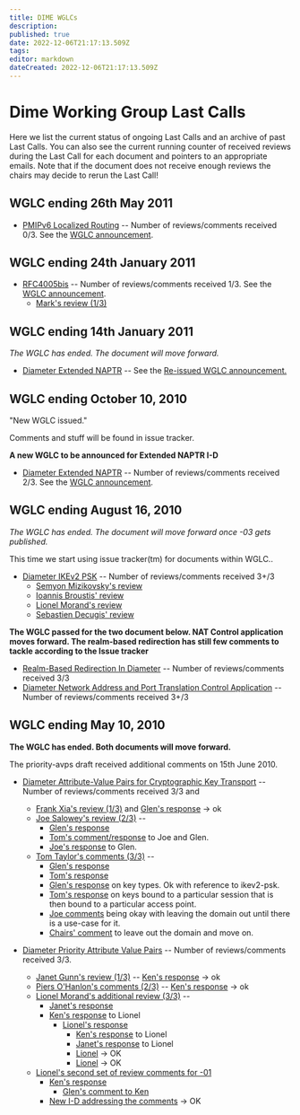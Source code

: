 ```yaml
---
title: DIME WGLCs
description: 
published: true
date: 2022-12-06T21:17:13.509Z
tags: 
editor: markdown
dateCreated: 2022-12-06T21:17:13.509Z
---
```


# Dime Working Group Last Calls
Here we list the current status of ongoing Last Calls and an archive of past Last Calls. You can also see the current running counter of received reviews during the Last Call for each document and pointers to an appropriate emails. Note that if the document does not receive enough reviews the chairs may decide to rerun the Last Call!

## WGLC ending 26th May 2011
* [PMIPv6 Localized Routing](http://tools.ietf.org/html/draft-ietf-dime-pmip6-lr-04) -- Number of reviews/comments received 0/3. See the [WGLC announcement](http://www.ietf.org/mail-archive/web/dime/current/).

## WGLC ending 24th January 2011
* [RFC4005bis](https://datatracker.ietf.org/doc/draft-ietf-dime-rfc4005bis/) -- Number of reviews/comments received 1/3. See the [WGLC announcement](http://www.ietf.org/mail-archive/web/dime/current/msg04585.html).
  * [Mark's review (1/3)](http://www.ietf.org/mail-archive/web/dime/current/msg04592.html)

## WGLC ending 14th January 2011
*The WGLC has ended. The document will move forward.*

* [Diameter Extended NAPTR](https://datatracker.ietf.org/doc/draft-ietf-dime-extended-naptr/) -- See the [Re-issued WGLC announcement.](http://www.ietf.org/mail-archive/web/dime/current/msg04581.html)
## WGLC ending October 10, 2010
"New WGLC issued."

Comments and stuff will be found in issue tracker.

**A new WGLC to be announced for Extended NAPTR I-D**

* [Diameter Extended NAPTR](https://datatracker.ietf.org/doc/draft-ietf-dime-extended-naptr/) -- Number of reviews/comments received 2/3. See the [WGLC announcement](http://www.ietf.org/mail-archive/web/dime/current/msg04470.html).

## WGLC ending August 16, 2010
*The WGLC has ended. The document will move forward once -03 gets published.*

This time we start using issue tracker(tm) for documents within WGLC..

* [Diameter IKEv2 PSK](https://datatracker.ietf.org/doc/draft-ietf-dime-ikev2-psk-diameter/) -- Number of reviews/comments received 3+/3
  * [Semyon Mizikovsky's review](http://www.ietf.org/mail-archive/web/dime/current/msg04534.html)
  * [Ioannis Broustis' review](http://www.ietf.org/mail-archive/web/dime/current/msg04425.html)
  * [Lionel Morand's review](http://www.ietf.org/mail-archive/web/dime/current/msg04411.html)
  * [Sebastien Decugis' review](http://www.ietf.org/mail-archive/web/dime/current/msg04349.html)

**The WGLC passed for the two document below. NAT Control application moves forward. The realm-based redirection has still few comments to tackle according to the Issue tracker**

* [Realm-Based Redirection In Diameter](https://datatracker.ietf.org/doc/draft-ietf-dime-realm-based-redirect/) -- Number of reviews/comments received 3/3
* [Diameter Network Address and Port Translation Control Application](https://datatracker.ietf.org/doc/draft-ietf-dime-nat-control/) -- Number of reviews/comments received 3+/3

## WGLC ending May 10, 2010
**The WGLC has ended. Both documents will move forward.**

The priority-avps draft received additional comments on 15th June 2010.

* [Diameter Attribute-Value Pairs for Cryptographic Key Transport](http://tools.ietf.org/html/draft-ietf-dime-local-keytran-02) -- Number of reviews/comments received 3/3 and
  * [Frank Xia's review (1/3)](http://www.ietf.org/mail-archive/web/dime/current/msg04150.html) and [Glen's response](http://www.ietf.org/mail-archive/web/dime/current/msg04151.html) -> ok
  * [Joe Salowey's review (2/3)](http://www.ietf.org/mail-archive/web/dime/current/msg04168.html) --
    * [Glen's response](http://www.ietf.org/mail-archive/web/dime/current/msg04171.html)
    * [Tom's comment/response](http://www.ietf.org/mail-archive/web/dime/current/msg04173.html) to Joe and Glen.
    * [Joe's response](http://www.ietf.org/mail-archive/web/dime/current/msg04184.html) to Glen.
  * [Tom Taylor's comments (3/3)](http://www.ietf.org/mail-archive/web/dime/current/msg04174.html) --
    * [Glen's response](http://www.ietf.org/mail-archive/web/dime/current/msg04182.html)
    * [Tom's response](http://www.ietf.org/mail-archive/web/dime/current/msg04183.html)
    * [Glen's response](http://www.ietf.org/mail-archive/web/dime/current/msg04187.html) on key types. Ok with reference to ikev2-psk.
    * [Tom's response](http://www.ietf.org/mail-archive/web/dime/current/msg04189.html) on keys bound to a particular session that is then bound to a particular access point.
    * [Joe comments](http://www.ietf.org/mail-archive/web/dime/current/msg04190.html) being okay with leaving the domain out until there is a use-case for it.
    * [Chairs' comment](http://www.ietf.org/mail-archive/web/dime/current/msg04203.html) to leave out the domain and move on.

 
 
 

* [Diameter Priority Attribute Value Pairs](http://tools.ietf.org/html/draft-ietf-dime-priority-avps-00) -- Number of reviews/comments received 3/3.
  * [Janet Gunn's review (1/3)](http://www.ietf.org/mail-archive/web/dime/current/msg04162.html) -- [Ken's response](http://www.ietf.org/mail-archive/web/dime/current/msg04164.html) -> ok
  * [Piers O'Hanlon's comments (2/3)](http://www.ietf.org/mail-archive/web/dime/current/msg04166.html) -- [Ken's response](http://www.ietf.org/mail-archive/web/dime/current/msg04172.html) -> ok
  * [Lionel Morand's additional review (3/3)](http://www.ietf.org/mail-archive/web/dime/current/msg04237.html) --
    * [Janet's response](http://www.ietf.org/mail-archive/web/dime/current/msg04238.html)
    * [Ken's response](http://www.ietf.org/mail-archive/web/dime/current/msg04240.html) to Lionel
         * [Lionel's response](http://www.ietf.org/mail-archive/web/dime/current/msg04239.html)
           * [Ken's response](http://www.ietf.org/mail-archive/web/dime/current/msg04242.html) to Lionel
           * [Janet's response](http://www.ietf.org/mail-archive/web/dime/current/msg04241.html) to Lionel
           * [Lionel](http://www.ietf.org/mail-archive/web/dime/current/msg04243.html) -> OK
           * [Lionel](http://www.ietf.org/mail-archive/web/dime/current/msg04244.html) -> OK
  * [Lionel's second set of review comments for -01](http://www.ietf.org/mail-archive/web/dime/current/msg04245.html)
    * [Ken's response](http://www.ietf.org/mail-archive/web/dime/current/msg04256.html)
         * [Glen's comment to Ken](http://www.ietf.org/mail-archive/web/dime/current/msg04259.html)
    * [New I-D addressing the comments](http://www.ietf.org/mail-archive/web/dime/current/msg04281.html) -> OK